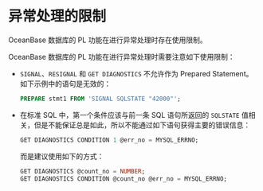 # 异常处理的限制 

OceanBase 数据库的 PL 功能在进行异常处理时存在使用限制。

OceanBase 数据库的 PL 功能在进行异常处理时需要注意如下使用限制：

* `SIGNAL`、`RESIGNAL` 和 `GET DIAGNOSTICS` 不允许作为 Prepared Statement。如下示例中的语句是无效的：

  ```sql
  PREPARE stmt1 FROM 'SIGNAL SQLSTATE "42000"';
  ``` 

* 在标准 SQL 中，第一个条件应该与前一条 SQL 语句所返回的 `SQLSTATE` 值相关，但是不能保证总是如此，所以不能通过如下语句获得主要的错误信息：

  ```sql
  GET DIAGNOSTICS CONDITION 1 @err_no = MYSQL_ERRNO;
  ```

  而是建议使用如下的方式：

  ```sql
  GET DIAGNOSTICS @count_no = NUMBER;
  GET DIAGNOSTICS CONDITION @count_no @err_no = MYSQL_ERRNO;
  ```
